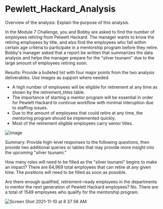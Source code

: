 #                                                             Pewlett_Hackard_Analysis
Overview of the analysis: Explain the purpose of this analysis.

In the Module 7 Challenge, you and Bobby are asked to find the number of employees retiring from Pelwett Hackard. The manager wants to know the retiring employees by title, and also find the employees who fall within certain age criteria to participate in a mentorship program before they retire. Bobby's manager asked that a report be written that summarizes the data analysis and helps the manager prepare for the "silver tsunami" due to the large amount of employees retiring soon.

Results: Provide a bulleted list with four major points from the two analysis deliverables. Use images as support where needed.

* A high number of employees will be eligible for retirement at any time as shown by the retirement_titles table. 
* The importance of starting a mentor program will be essential in order for Pewlett Hackard to continue workflow with minimal interuption due to staffing issues.
* Due to the amount of employees that could retire at any time, the mentoring program should be implemented quickly.
* Most of the retirement eligible employees carry senior titles.

![image](https://user-images.githubusercontent.com/87077325/141131876-91fd55f5-a4e1-4bb2-b0fc-25b23911377b.png)

Summary: Provide high-level responses to the following questions, then provide two additional queries or tables that may provide more insight into the upcoming "silver tsunami."

How many roles will need to be filled as the "silver tsunami" begins to make an impact?
There are 64,969 total employees that can retire at any given time. The positions will need to be filled as soon as possible.

Are there enough qualified, retirement-ready employees in the departments to mentor the next generation of Pewlett Hackard employees?
No. There are a total of 1549 employees who qualify for the mentorship program.

![Screen Shot 2021-11-10 at 8 37 56 AM](https://user-images.githubusercontent.com/87077325/141133067-7acbb90b-09b5-49b3-8830-f381c6f74b47.png)

